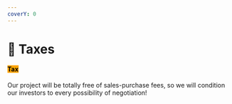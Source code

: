 ```yaml
---
coverY: 0
---
```


# 🔸 Taxes

#### <mark style="background-color:orange;">Tax</mark>

Our project will be totally free of sales-purchase fees, so we will condition our investors to every possibility of negotiation!
